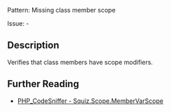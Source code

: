 Pattern: Missing class member scope

Issue: -

## Description

Verifies that class members have scope modifiers.

## Further Reading

* [PHP_CodeSniffer - Squiz.Scope.MemberVarScope](https://github.com/PHPCSStandards/PHP_CodeSniffer/blob/master/src/Standards/Squiz/Sniffs/Scope/MemberVarScopeSniff.php)